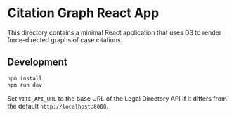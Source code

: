# Citation Graph React App

This directory contains a minimal React application that uses D3 to render
force-directed graphs of case citations.

## Development

```sh
npm install
npm run dev
```

Set `VITE_API_URL` to the base URL of the Legal Directory API if it differs
from the default `http://localhost:8000`.
